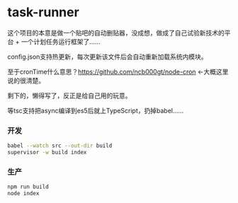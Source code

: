 task-runner
======================
这个项目的本意是做一个贴吧的自动删贴器，没成想，做成了自己试验新技术的平台 + 一个计划任务运行框架了……

config.json支持热更新，每次更新该文件后会自动重新加载系统内模块。

至于cronTime什么意思？https://github.com/ncb000gt/node-cron ←大概这里说的很清楚。

剩下的，懒得写了，反正是给自己用的玩意。

等tsc支持把async编译到es5后就上TypeScript，扔掉babel……

### 开发
```bash
babel --watch src --out-dir build
supervisor -w build index 
```

### 生产
```bash
npm run build
node index
```